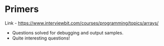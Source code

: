 # Primers

Link - https://www.interviewbit.com/courses/programming/topics/arrays/

* Questions solved for debugging and output samples.
* Quite interesting questions!
